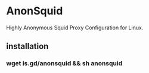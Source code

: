 # AnonSquid
Highly Anonymous Squid Proxy Configuration for Linux.

## installation
### wget is.gd/anonsquid && sh anonsquid
